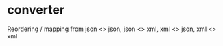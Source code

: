 # converter
Reordering / mapping from json &lt;> json, json &lt;> xml, xml &lt;> json, xml &lt;> xml
